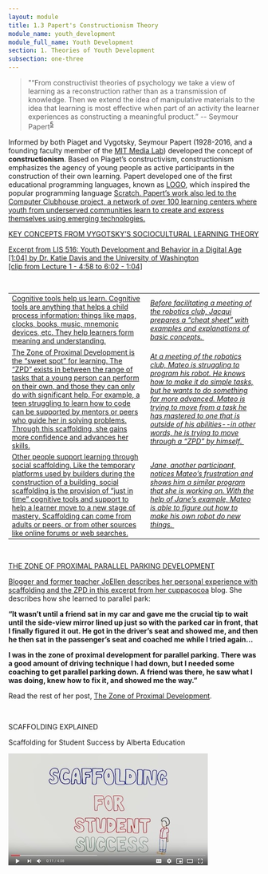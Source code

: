 ```yaml
---
layout: module
title: 1.3 Papert's Constructionism Theory
module_name: youth_development
module_full_name: Youth Development
section: 1. Theories of Youth Development
subsection: one-three
---
```


>"“From constructivist theories of psychology we take a view of learning as a reconstruction rather than as a transmission of knowledge. Then we extend the idea of manipulative materials to the idea that learning is most effective when part of an activity the learner experiences as constructing a meaningful product.” -- Seymour Papert<sup>[5](#fn5)</sup> 

Informed by both Piaget and Vygotsky, Seymour Papert (1928-2016, and a founding faculty member of the <a href="https://www.media.mit.edu/">MIT Media Lab</a>) developed the concept of **constructionism**. Based on Piaget’s constructivism, constructionism emphasizes the agency of young people as active participants in the construction of their own learning. Papert developed one of the first educational programming languages, known as [LOGO](http://el.media.mit.edu/logo-foundation/what_is_logo/logo_programming.html), which inspired the popular programming language <a href="https://scratch.mit.edu/">Scratch. Papert’s work also led to the Computer Clubhouse project, a network of over 100 learning centers where youth from underserved communities learn to create and express themselves using emerging technologies. 

<div class="explanatory">  
  <p><span class="box-title">KEY CONCEPTS FROM VYGOTSKY’S SOCIOCULTURAL LEARNING THEORY</span></p> 
<p>Excerpt from LIS 516: Youth Development and Behavior in a Digital Age [1:04] by Dr. Katie Davis and the University of Washington 
  <br>
[clip from Lecture 1 - 4:58 to 6:02 - 1:04]

</p> 
  </div>
<br>

<table> 
  <tr><td>Cognitive tools help us learn. Cognitive tools are anything that helps a child process information: things like maps, clocks, books, music, mnemonic devices, etc. They help learners form meaning and understanding.</td><td><i>Before facilitating a meeting of the robotics club, Jacqui prepares a “cheat sheet” with examples and explanations of basic concepts. </i></td></tr> 

  <tr><td>The Zone of Proximal Development is the “sweet spot” for learning. The “ZPD” exists in between the range of tasks that a young person can perform on their own, and those they can only do with significant help. For example, a teen struggling to learn how to code can be supported by mentors or peers who guide her in solving problems. Through this scaffolding, she gains more confidence and advances her skills.</td><td><i>At a meeting of the robotics club, Mateo is struggling to program his robot. He knows how to make it do simple tasks, but he wants to do something far more advanced. Mateo is trying to move from a task he has mastered to one that is outside of his abilities--in other words, he is trying to move through a “ZPD” by himself. </i></td></tr> 

  <tr><td>Other people support learning through social scaffolding. Like the temporary platforms used by builders during the construction of a building, social scaffolding is the provision of “just in time” cognitive tools and support to help a learner move to a new stage of mastery. Scaffolding can come from adults or peers, or from other sources like online forums or web searches.</td><td><i>Jane, another participant, notices Mateo’s frustration and shows him a similar program that she is working on. With the help of Jane’s example, Mateo is able to figure out how to make his own robot do new things. </i></td></tr> 
</table>
<br>
<div class="case_study_box">  

<p><span class="box-title">THE ZONE OF PROXIMAL PARALLEL PARKING DEVELOPMENT</span></p> 

<p>Blogger and former teacher JoEllen describes her personal experience with scaffolding and the ZPD in this excerpt from her <a href="http://www.cuppacocoa.com/">cuppacocoa</a> blog. She describes how she learned to parallel park:  

<b>“It wasn’t until a friend sat in my car and gave me the crucial tip to wait until the side-view mirror lined up just so with the parked car in front, that I finally figured it out. He got in the driver’s seat and showed me, and then he then sat in the passenger’s seat and coached me while I tried again... <br>

I was in the zone of proximal development for parallel parking. There was a good amount of driving technique I had down, but I needed some coaching to get parallel parking down. A friend was there, he saw what I was doing, knew how to fix it, and showed me the way.”</b><br>

Read the rest of her post, <a href="http://www.cuppacocoa.com/the-zone-of-proximal-development/">The Zone of Proximal Development</a>.</p>  
</div> 
<br>

<div class="explanatory">  
  <p><span class="box-title">SCAFFOLDING EXPLAINED</span></p> 
  <p>Scaffolding for Student Success by Alberta Education</p>
  <p><span><a href="https://youtu.be/CTR_snb-0nQ” target="_blank"><img src="https://github.com/ConnectedLib/Connected-Learning-Modules/blob/master/images/youth_dev_1.2.jpg"/></a></span>
</p> 
</div>
<br>
